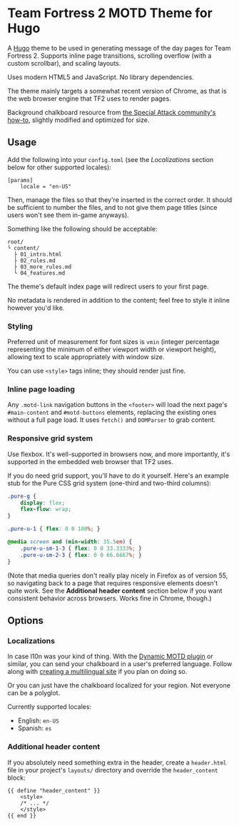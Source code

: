 # Team Fortress 2 MOTD Theme for Hugo

A [Hugo][hugo] theme to be used in generating message of the day pages for Team Fortress 2.
Supports inline page transitions, scrolling overflow (with a custom scrollbar), and scaling
layouts.

Uses modern HTML5 and JavaScript.  No library dependencies.

The theme mainly targets a somewhat recent version of Chrome, as that is the web browser engine
that TF2 uses to render pages.

Background chalkboard resource from [the Special Attack community's how-to][how-to], slightly
modified and optimized for size.

[hugo]: https://gohugo.io/
[how-to]: https://www.specialattack.net/content/how-create-tf2-chalkboard-style-motd-html

## Usage

Add the following into your `config.toml` (see the *Localizations* section below for other
supported locales):

```
[params]
	locale = "en-US"
```

Then, manage the files so that they're inserted in the correct order.
It should be sufficient to number the files, and to not give them page titles (since users
won't see them in-game anyways).

Something like the following should be acceptable:

```
root/
└ content/
  ├ 01_intro.html
  ├ 02_rules.md
  ├ 03_more_rules.md
  └ 04_features.md
```

The theme's default index page will redirect users to your first page.

No metadata is rendered in addition to the content; feel free to style it inline however you'd
like.

### Styling

Preferred unit of measurement for font sizes is `vmin` (integer percentage representing the
minimum of either viewport width or viewport height), allowing text to scale appropriately with
window size.

You can use `<style>` tags inline; they should render just fine.

### Inline page loading

Any `.motd-link` navigation buttons in the `<footer>` will load the next page's `#main-content`
and `#motd-buttons` elements, replacing the existing ones without a full page load.
It uses `fetch()` and `DOMParser` to grab content.

### Responsive grid system

Use flexbox.  It's well-supported in browsers now, and more importantly, it's supported in the
embedded web browser that TF2 uses.

If you do need grid support, you'll have to do it yourself.  Here's an example stub for the Pure
CSS grid system (one-third and two-third columns):

```css
.pure-g {
	display: flex;
	flex-flow: wrap;
}

.pure-u-1 { flex: 0 0 100%; }

@media screen and (min-width: 35.5em) {
	.pure-u-sm-1-3 { flex: 0 0 33.3333%; }
	.pure-u-sm-2-3 { flex: 0 0 66.6667%; }
}
```

(Note that media queries don't really play nicely in Firefox as of version 55, so navigating
back to a page that requires responsive elements doesn't quite work.  See the **Additional
header content** section below if you want consistent behavior across browsers.  Works fine in
Chrome, though.)

## Options

### Localizations

In case l10n was your kind of thing.  With the [Dynamic MOTD plugin][pl-motd] or similar, you
can send your chalkboard in a user's preferred language.  Follow along with [creating a
multilingual site][hugo-ml] if you plan on doing so.

Or you can just have the chalkboard localized for your region.  Not everyone can be a polyglot.

Currently supported locales:

* English: `en-US`
* Spanish: `es`

[pl-motd]: https://forums.alliedmods.net/showthread.php?t=147193
[hugo-ml]: https://gohugo.io/tutorials/create-a-multilingual-site/

### Additional header content

If you absolutely need something extra in the header, create a `header.html` file in your
project's `layouts/` directory and override the `header_content` block:

```
{{ define "header_content" }}
	<style>
	/* ... */
	</style>
{{ end }}
```
